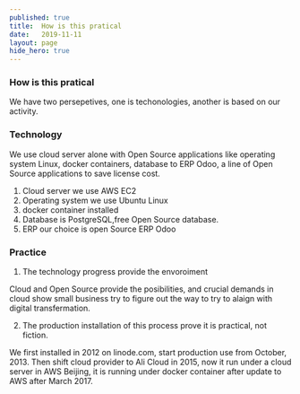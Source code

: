 ```yaml
---
published: true
title:  How is this pratical
date:   2019-11-11
layout: page
hide_hero: true
---
```


### How is this pratical

We have two persepetives, one is techonologies, another is based on our activity.

### Technology

We use cloud server alone with Open Source applications like operating system Linux, docker containers, database to ERP Odoo, a line of Open Source applications to save license cost.

1. Cloud server we use AWS EC2
2. Operating system we use Ubuntu Linux
3. docker container installed
4. Database is PostgreSQL,free Open Source database.
5. ERP our choice  is open Source ERP Odoo 

### Practice

1) The technology progress provide the envoroiment

Cloud and Open Source provide the posibilities, and  crucial demands in cloud show small business try to figure out the way to try to alaign with digital transfermation. 

2) The production installation of this process prove it is practical, not fiction. 

We first installed in 2012 on linode.com, start production use from October, 2013. Then shift cloud provider to Ali Cloud in 2015, now it run under a cloud server in AWS Beijing, it is running under docker container after update to AWS after March 2017.
